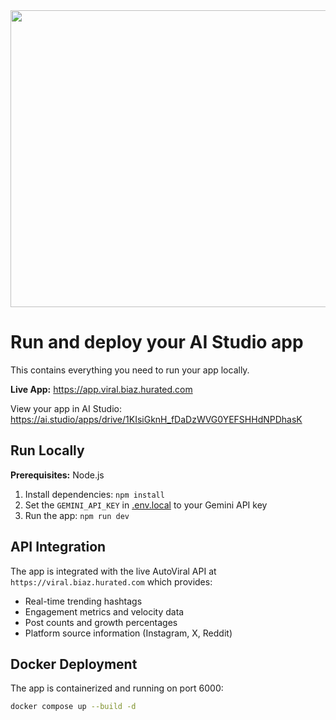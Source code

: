 <div align="center">
<img width="1200" height="475" alt="GHBanner" src="https://github.com/user-attachments/assets/0aa67016-6eaf-458a-adb2-6e31a0763ed6" />
</div>

# Run and deploy your AI Studio app

This contains everything you need to run your app locally.

**Live App:** https://app.viral.biaz.hurated.com

View your app in AI Studio: https://ai.studio/apps/drive/1KIsiGknH_fDaDzWVG0YEFSHHdNPDhasK

## Run Locally

**Prerequisites:**  Node.js


1. Install dependencies:
   `npm install`
2. Set the `GEMINI_API_KEY` in [.env.local](.env.local) to your Gemini API key
3. Run the app:
   `npm run dev`

## API Integration

The app is integrated with the live AutoViral API at `https://viral.biaz.hurated.com` which provides:

- Real-time trending hashtags
- Engagement metrics and velocity data
- Post counts and growth percentages
- Platform source information (Instagram, X, Reddit)

## Docker Deployment

The app is containerized and running on port 6000:

```bash
docker compose up --build -d
```
